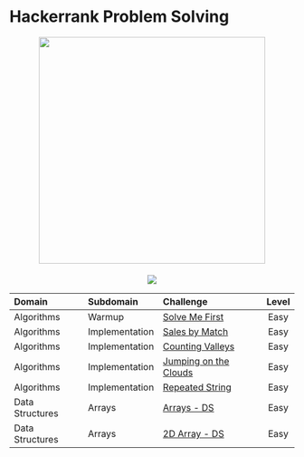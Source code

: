 # Hackerrank Problem Solving
<div style='float: center; text-align: center; margin-bottom: 20px' align="center">
  <a href='https://www.hackerrank.com/guojia1993' target="_blank">
  <img width="400px" src="https://blog.hackerrank.com/wp-content/uploads/2017/04/logo_HRwordmark2700x670_2-1.png" />
  </a>
</div>

<p align="center">
	<img src="https://img.shields.io/badge/Language-Python-blue">
</p>


| Domain          | Subdomain             | Challenge                               | Level |
| :-------------- | :-------------------- |:--------------------------------------- |:-----:|
| Algorithms      | Warmup                | [Solve Me First](https://github.com/jiaguo1000/Hackerrank-Problem-Solving/Algorithms/solve-me-first.py)                    | Easy  |
| Algorithms      | Implementation        | [Sales by Match](https://github.com/jiaguo1000/Hackerrank-Problem-Solving/Algorithms/sales-by-match.py)                    | Easy  |
| Algorithms      | Implementation        | [Counting Valleys](https://github.com/jiaguo1000/Hackerrank-Problem-Solving/Algorithms/counting-valleys.py)    	           | Easy  |
| Algorithms      | Implementation        | [Jumping on the Clouds](https://github.com/jiaguo1000/Hackerrank-Problem-Solving/Algorithms/jumping-on-the-clouds.py)      | Easy  |
| Algorithms      | Implementation        | [Repeated String](https://github.com/jiaguo1000/Hackerrank-Problem-Solving/Algorithms/repeated-string.py)                  | Easy  |
| Data Structures | Arrays                | [Arrays - DS](https://github.com/jiaguo1000/Hackerrank-Problem-Solving/Data-Structures/arrays-DS.py)                       | Easy  |
| Data Structures | Arrays                | [2D Array - DS](https://github.com/jiaguo1000/Hackerrank-Problem-Solving/Data-Structures/2D-array-DS.py)                   | Easy  |